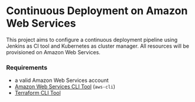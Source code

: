 # Continuous Deployment on Amazon Web Services

This project aims to configure a continuous deployment pipeline using Jenkins as CI tool and Kubernetes as cluster manager. All resources will be provisioned on Amazon Web Services.

### Requirements
- a valid Amazon Web Services account
- [Amazon Web Services CLI Tool](https://aws.amazon.com/cli/) (`aws-cli`)
- [Terraform CLI Tool](https://www.terraform.io/)